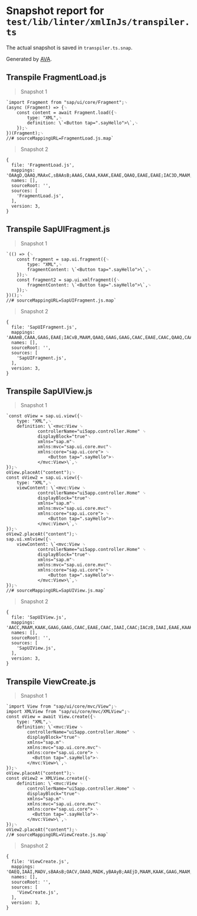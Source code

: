 # Snapshot report for `test/lib/linter/xmlInJs/transpiler.ts`

The actual snapshot is saved in `transpiler.ts.snap`.

Generated by [AVA](https://avajs.dev).

## Transpile FragmentLoad.js

> Snapshot 1

    `import Fragment from "sap/ui/core/Fragment";␊
    (async (Fragment) => {␊
        const content = await Fragment.load({␊
            type: "XML",␊
            definition: \`<Button tap=".sayHello">\`,␊
        });␊
    })(Fragment);␊
    //# sourceMappingURL=FragmentLoad.js.map`

> Snapshot 2

    {
      file: 'FragmentLoad.js',
      mappings: 'OAAgD,QAAQ,MAAxC,sBAAsB;AAAG,CAAA,KAAK,EAAE,QAAQ,EAAE,EAAE;IAC3D,MAAM,OAAO,GAAG,MAAM,QAAQ,CAAC,IAAI,CAAC;QACnC,IAAI,EAAE,KAAK;QACX,UAAU,EAAE,0BAA0B;KACtC,CAAC,CAAC;AACJ,CAAC,CAAA,CAL+C,QAAQ,EAKrD',
      names: [],
      sourceRoot: '',
      sources: [
        'FragmentLoad.js',
      ],
      version: 3,
    }

## Transpile SapUIFragment.js

> Snapshot 1

    `(() => {␊
        const fragment = sap.ui.fragment({␊
            type: "XML",␊
            fragmentContent: \`<Button tap=".sayHello">\`,␊
        });␊
        const fragment2 = sap.ui.xmlfragment({␊
            fragmentContent: \`<Button tap=".sayHello">\`,␊
        });␊
    })();␊
    //# sourceMappingURL=SapUIFragment.js.map`

> Snapshot 2

    {
      file: 'SapUIFragment.js',
      mappings: 'AAAmB,CAAA,GAAG,EAAE;IACvB,MAAM,QAAQ,GAAG,GAAG,CAAC,EAAE,CAAC,QAAQ,CAAC;QAChC,IAAI,EAAE,KAAK;QACX,eAAe,EAAE,0BAA0B;KAC3C,CAAC,CAAC;IAEH,MAAM,SAAS,GAAG,GAAG,CAAC,EAAE,CAAC,WAAW,CAAC;QACpC,eAAe,EAAE,0BAA0B;KAC3C,CAAC,CAAC;AACJ,CAAC,CAAA,GAAE',
      names: [],
      sourceRoot: '',
      sources: [
        'SapUIFragment.js',
      ],
      version: 3,
    }

## Transpile SapUIView.js

> Snapshot 1

    `const oView = sap.ui.view({␊
        type: "XML",␊
        definition: \`<mvc:View ␊
    			controllerName="ui5app.controller.Home" ␊
    			displayBlock="true"␊
    			xmlns="sap.m"␊
    			xmlns:mvc="sap.ui.core.mvc"␊
    			xmlns:core="sap.ui.core"> ␊
    				<Button tap=".sayHello">␊
    			</mvc:View>\`,␊
    });␊
    oView.placeAt("content");␊
    const oView2 = sap.ui.view({␊
        type: "XML",␊
        viewContent: \`<mvc:View ␊
    			controllerName="ui5app.controller.Home" ␊
    			displayBlock="true"␊
    			xmlns="sap.m"␊
    			xmlns:mvc="sap.ui.core.mvc"␊
    			xmlns:core="sap.ui.core"> ␊
    				<Button tap=".sayHello">␊
    			</mvc:View>\`,␊
    });␊
    oView2.placeAt("content");␊
    sap.ui.xmlview({␊
        viewContent: \`<mvc:View ␊
    			controllerName="ui5app.controller.Home" ␊
    			displayBlock="true"␊
    			xmlns="sap.m"␊
    			xmlns:mvc="sap.ui.core.mvc"␊
    			xmlns:core="sap.ui.core"> ␊
    				<Button tap=".sayHello">␊
    			</mvc:View>\`,␊
    });␊
    //# sourceMappingURL=SapUIView.js.map`

> Snapshot 2

    {
      file: 'SapUIView.js',
      mappings: 'AACC,MAAM,KAAK,GAAG,GAAG,CAAC,EAAE,CAAC,IAAI,CAAC;IACzB,IAAI,EAAE,KAAK;IACX,UAAU,EAAE;;;;;;;eAOC;CACb,CAAC,CAAC;AACH,KAAK,CAAC,OAAO,CAAC,SAAS,CAAC,CAAC;AAEzB,MAAM,MAAM,GAAG,GAAG,CAAC,EAAE,CAAC,IAAI,CAAC;IAC1B,IAAI,EAAE,KAAK;IACX,WAAW,EAAE;;;;;;;eAOA;CACb,CAAC,CAAC;AACH,MAAM,CAAC,OAAO,CAAC,SAAS,CAAC,CAAC;AAE1B,GAAG,CAAC,EAAE,CAAC,OAAO,CAAC;IACd,WAAW,EAAE;;;;;;;eAOA;CACb,CAAC,CAAC',
      names: [],
      sourceRoot: '',
      sources: [
        'SapUIView.js',
      ],
      version: 3,
    }

## Transpile ViewCreate.js

> Snapshot 1

    `import View from "sap/ui/core/mvc/View";␊
    import XMLView from "sap/ui/core/mvc/XMLView";␊
    const oView = await View.create({␊
        type: "XML",␊
        definition: \`<mvc:View ␊
    		controllerName="ui5app.controller.Home" ␊
    		displayBlock="true"␊
    		xmlns="sap.m"␊
    		xmlns:mvc="sap.ui.core.mvc"␊
    		xmlns:core="sap.ui.core"> ␊
    		  <Button tap=".sayHello">␊
    		</mvc:View>\`,␊
    });␊
    oView.placeAt("content");␊
    const oView2 = XMLView.create({␊
        definition: \`<mvc:View ␊
    		controllerName="ui5app.controller.Home" ␊
    		displayBlock="true"␊
    		xmlns="sap.m"␊
    		xmlns:mvc="sap.ui.core.mvc"␊
    		xmlns:core="sap.ui.core"> ␊
    		  <Button tap=".sayHello">␊
    		</mvc:View>\`,␊
    });␊
    oView2.placeAt("content");␊
    //# sourceMappingURL=ViewCreate.js.map`

> Snapshot 2

    {
      file: 'ViewCreate.js',
      mappings: 'OAEQ,IAAI,MADV,sBAAsB;OACV,OAAO,MADK,yBAAyB;AAEjD,MAAM,KAAK,GAAG,MAAM,IAAI,CAAC,MAAM,CAAC;IAC/B,IAAI,EAAE,KAAK;IACX,UAAU,EAAE;;;;;;;cAOD;CACX,CAAC,CAAC;AACH,KAAK,CAAC,OAAO,CAAC,SAAS,CAAC,CAAC;AAEzB,MAAM,MAAM,GAAG,OAAO,CAAC,MAAM,CAAC;IAC7B,UAAU,EAAE;;;;;;;cAOD;CACX,CAAC,CAAC;AACH,MAAM,CAAC,OAAO,CAAC,SAAS,CAAC,CAAC',
      names: [],
      sourceRoot: '',
      sources: [
        'ViewCreate.js',
      ],
      version: 3,
    }
